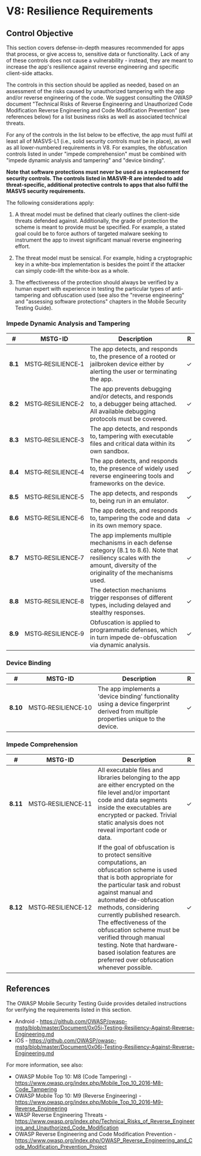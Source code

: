 # V8: Resilience Requirements

## Control Objective

This section covers defense-in-depth measures recommended for apps that process, or give access to, sensitive data or functionality. Lack of any of these controls does not cause a vulnerability - instead, they are meant to increase the app's resilience against reverse engineering and specific client-side attacks.

The controls in this section should be applied as needed, based on an assessment of the risks caused by unauthorized tampering with the app and/or reverse engineering of the code. We suggest consulting the OWASP document "Technical Risks of Reverse Engineering and Unauthorized Code Modification Reverse Engineering and Code Modification Prevention" (see references below) for a list business risks as well as associated technical threats.

For any of the controls in the list below to be effective, the app must fulfil at least all of MASVS-L1 (i.e., solid security controls must be in place), as well as all lower-numbered requirements in V8. For examples, the obfuscation controls listed in under "impede comprehension" must be combined with "impede dynamic analysis and tampering" and "device binding".

**Note that software protections must never be used as a replacement for security controls. The controls listed in MASVR-R are intended to add threat-specific, additional protective controls to apps that also fulfil the MASVS security requirements.**

The following considerations apply:

1. A threat model must be defined that clearly outlines the client-side threats defended against. Additionally, the grade of protection the scheme is meant to provide must be specified. For example, a stated goal could be to force authors of targeted malware seeking to instrument the app to invest significant manual reverse engineering effort.

2. The threat model must be sensical. For example, hiding a cryptographic key in a white-box implementation is besides the point if the attacker can simply code-lift the white-box as a whole.

3. The effectiveness of the protection should always be verified by a human expert with experience in testing the particular types of anti-tampering and obfuscation used (see also the "reverse engineering" and "assessing software protections" chapters in the Mobile Security Testing Guide).

<div style="page-break-after: always;">
</div>

### Impede Dynamic Analysis and Tampering

| # | MSTG-ID | Description | R |
| --- | --- | --- | -- |
| **8.1** | MSTG‑RESILIENCE‑1 | The app detects, and responds to, the presence of a rooted or jailbroken device either by alerting the user or terminating the app. | ✓ |
| **8.2** | MSTG‑RESILIENCE‑2 | The app prevents debugging and/or detects, and responds to, a debugger being attached. All available debugging protocols must be covered. | ✓ |
| **8.3** | MSTG‑RESILIENCE‑3 | The app detects, and responds to, tampering with executable files and critical data within its own sandbox. | ✓ |
| **8.4** | MSTG‑RESILIENCE‑4 | The app detects, and responds to, the presence of widely used reverse engineering tools and frameworks on the device.| ✓ |
| **8.5** | MSTG‑RESILIENCE‑5 | The app detects, and responds to, being run in an emulator.  | ✓ |
| **8.6** | MSTG‑RESILIENCE‑6 | The app detects, and responds to, tampering the code and data in its own memory space. | ✓ |
| **8.7** | MSTG‑RESILIENCE‑7 | The app implements multiple mechanisms in each defense category (8.1 to 8.6). Note that resiliency scales with the amount, diversity of the originality of the mechanisms used. | ✓ |
| **8.8** | MSTG‑RESILIENCE‑8 | The detection mechanisms trigger responses of different types, including delayed and stealthy responses. | ✓ |
| **8.9** | MSTG‑RESILIENCE‑9 | Obfuscation is applied to programmatic defenses, which in turn impede de-obfuscation via dynamic analysis.  | ✓ |

### Device Binding

| # | MSTG-ID | Description | R |
| --- | --- | --- | -- |
| **8.10** | MSTG‑RESILIENCE‑10 | The app implements a 'device binding' functionality using a device fingerprint derived from multiple properties unique to the device. | ✓ |

### Impede Comprehension

| # | MSTG-ID | Description | R |
| --- | --- | --- | -- |
| **8.11** | MSTG‑RESILIENCE‑11 |All executable files and libraries belonging to the app are either encrypted on the file level and/or important code and data segments inside the executables are encrypted or packed. Trivial static analysis does not reveal important code or data. | ✓ |
| **8.12** | MSTG‑RESILIENCE‑12 | If the goal of obfuscation is to protect sensitive computations, an obfuscation scheme is used that is both appropriate for the particular task and robust against manual and automated de-obfuscation methods, considering currently published research. The effectiveness of the obfuscation scheme must be verified through manual testing. Note that hardware-based isolation features are preferred over obfuscation whenever possible. | ✓ |

<div style="page-break-after: always;">
</div>

## References

The OWASP Mobile Security Testing Guide provides detailed instructions for verifying the requirements listed in this section.

- Android - <https://github.com/OWASP/owasp-mstg/blob/master/Document/0x05j-Testing-Resiliency-Against-Reverse-Engineering.md>
- iOS - <https://github.com/OWASP/owasp-mstg/blob/master/Document/0x06j-Testing-Resiliency-Against-Reverse-Engineering.md>

For more information, see also:

- OWASP Mobile Top 10: M8 (Code Tampering) - <https://www.owasp.org/index.php/Mobile_Top_10_2016-M8-Code_Tampering>
- OWASP Mobile Top 10: M9 (Reverse Engineering) - <https://www.owasp.org/index.php/Mobile_Top_10_2016-M9-Reverse_Engineering>
- WASP Reverse Engineering Threats - <https://www.owasp.org/index.php/Technical_Risks_of_Reverse_Engineering_and_Unauthorized_Code_Modification>
- OWASP Reverse Engineering and Code Modification Prevention - <https://www.owasp.org/index.php/OWASP_Reverse_Engineering_and_Code_Modification_Prevention_Project>
